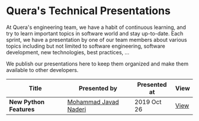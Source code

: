 # Quera's Technical Presentations

At Quera's engineering team, we have a habit of continuous learning, and try to learn important topics
in software world and stay up-to-date. Each sprint, we have a presentation by one of our team members
about various topics including but not limited to software engineering, software development, new
technologies, best practices, ...

We publish our presentations here to keep them organized and make them available to other developers.

| Title | Presented by | Presented at | View |
|-------|--------------|--------------|------|
| **New Python Features** | [Mohammad Javad Naderi](https://github.com/mjnaderi) | 2019 Oct 26 | [View](https://querateam.github.io/learn/presentations/New%20Python%20Features/) |